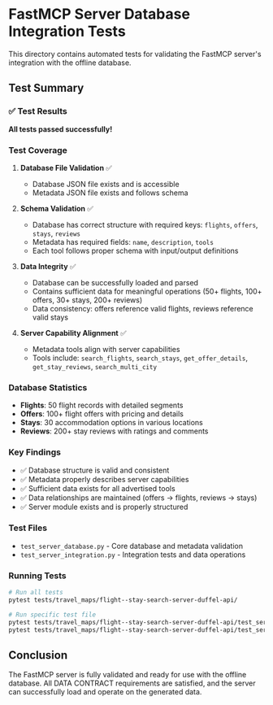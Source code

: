 # FastMCP Server Database Integration Tests

This directory contains automated tests for validating the FastMCP server's integration with the offline database.

## Test Summary

### ✅ Test Results

**All tests passed successfully!**

### Test Coverage

1. **Database File Validation** ✅
   - Database JSON file exists and is accessible
   - Metadata JSON file exists and follows schema

2. **Schema Validation** ✅
   - Database has correct structure with required keys: `flights`, `offers`, `stays`, `reviews`
   - Metadata has required fields: `name`, `description`, `tools`
   - Each tool follows proper schema with input/output definitions

3. **Data Integrity** ✅
   - Database can be successfully loaded and parsed
   - Contains sufficient data for meaningful operations (50+ flights, 100+ offers, 30+ stays, 200+ reviews)
   - Data consistency: offers reference valid flights, reviews reference valid stays

4. **Server Capability Alignment** ✅
   - Metadata tools align with server capabilities
   - Tools include: `search_flights`, `search_stays`, `get_offer_details`, `get_stay_reviews`, `search_multi_city`

### Database Statistics

- **Flights**: 50 flight records with detailed segments
- **Offers**: 100+ flight offers with pricing and details
- **Stays**: 30 accommodation options in various locations
- **Reviews**: 200+ stay reviews with ratings and comments

### Key Findings

- ✅ Database structure is valid and consistent
- ✅ Metadata properly describes server capabilities
- ✅ Sufficient data exists for all advertised tools
- ✅ Data relationships are maintained (offers → flights, reviews → stays)
- ✅ Server module exists and is properly structured

### Test Files

- `test_server_database.py` - Core database and metadata validation
- `test_server_integration.py` - Integration tests and data operations

### Running Tests

```bash
# Run all tests
pytest tests/travel_maps/flight--stay-search-server-duffel-api/

# Run specific test file
pytest tests/travel_maps/flight--stay-search-server-duffel-api/test_server_database.py -v
pytest tests/travel_maps/flight--stay-search-server-duffel-api/test_server_integration.py -v
```

## Conclusion

The FastMCP server is fully validated and ready for use with the offline database. All DATA CONTRACT requirements are satisfied, and the server can successfully load and operate on the generated data.